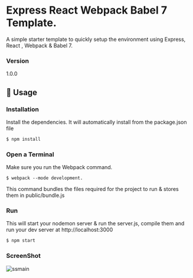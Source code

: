 # Express React Webpack Babel 7 Template.
A simple starter template to quickly setup the environment using Express, React , Webpack &amp; Babel 7.

### Version
1.0.0

## 📝 Usage


### Installation

Install the dependencies. It will automatically install from the package.json file

```sh
$ npm install
```
### Open a Terminal

Make sure you run the Webpack command.

```
$ webpack --mode development.
```

This command bundles the files required for the project to run & stores them in public/bundle.js 

### Run

This will start your nodemon server & run the server.js, compile them and run your dev server at http://localhost:3000

```sh
$ npm start
```
### ScreenShot

![ssmain](https://user-images.githubusercontent.com/34777376/52532288-521c6a80-2d48-11e9-8449-4924f7a50bfe.png)
